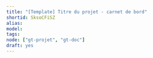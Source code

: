 ```yaml
---
title: "[Template] Titre du projet - carnet de bord"
shortid: SksoCFiSZ
alias:
model:
tags:
node: ["gt-projet", "gt-doc"]
draft: yes
---
```

